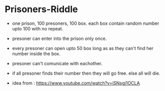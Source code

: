 # Prisoners-Riddle
* one prison, 100 presoners, 100 box. each box contain random number upto 100 with no repeat.
* presoner can enter into the prison only once.
* every presoner can open upto 50 box long as as they can't find her number inside the box.
* presoner can't comunicate with eachother.
* if all presoner finds their number then they will go free. else all will die.

* idea from : https://www.youtube.com/watch?v=iSNsgj1OCLA
